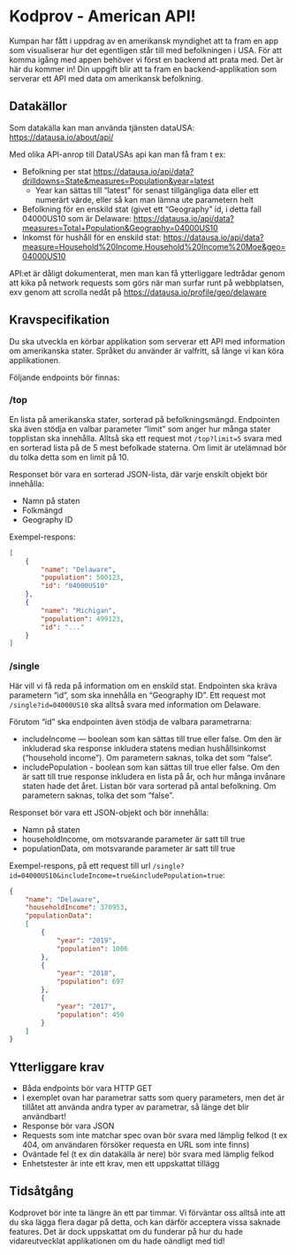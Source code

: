 
# Kodprov - American API!

Kumpan har fått i uppdrag av en amerikansk myndighet att ta fram en app som visualiserar hur det egentligen står till med befolkningen i USA. För att komma igång med appen behöver vi först en backend att prata med. Det är här du kommer in! Din uppgift blir att ta fram en backend-applikation som serverar ett API med data om amerikansk befolkning.

## Datakällor
Som datakälla kan man använda tjänsten dataUSA: https://datausa.io/about/api/

Med olika API-anrop till DataUSAs api kan man få fram t ex:
- Befolkning per stat https://datausa.io/api/data?drilldowns=State&measures=Population&year=latest 
    - Year kan sättas till “latest” för senast tillgängliga data eller ett numerärt värde, eller så kan man lämna ute parametern helt
- Befolkning för en enskild stat (givet ett “Geography” id, i detta fall 04000US10 som är Delaware: https://datausa.io/api/data?measures=Total+Population&Geography=04000US10
- Inkomst för hushåll för en enskild stat: https://datausa.io/api/data?measure=Household%20Income,Household%20Income%20Moe&geo=04000US10

API:et är dåligt dokumenterat, men man kan få ytterliggare ledtrådar genom att kika på network requests som görs när man surfar runt på webbplatsen, exv genom att scrolla nedåt på https://datausa.io/profile/geo/delaware

## Kravspecifikation
Du ska utveckla en körbar applikation som serverar ett API med information om amerikanska stater. Språket du använder är valfritt, så länge vi kan köra applikationen. 

Följande endpoints bör finnas:

### /top
En lista på amerikanska stater, sorterad på befolkningsmängd. Endpointen ska även stödja en valbar parameter “limit” som anger hur många stater topplistan ska innehålla. Alltså ska ett request mot `/top?limit=5` svara med en sorterad lista på de 5 mest befolkade staterna. Om limit är utelämnad bör du tolka detta som en limit på 10.

Responset bör vara en sorterad JSON-lista, där varje enskilt objekt bör innehålla: 
- Namn på staten
- Folkmängd
- Geography ID

Exempel-respons:
```json
[
    {
        "name": "Delaware",
        "population": 500123,
        "id": "04000US10"
    },
    {
        "name": "Michigan",
        "population": 499123,
        "id": "..."
    }
]
```


### /single

Här vill vi få reda på information om en enskild stat. Endpointen ska kräva parametern “id”, som ska innehålla en “Geography ID”. Ett request mot `/single?id=04000US10` ska alltså svara med information om Delaware. 

Förutom “id” ska endpointen även stödja de valbara parametrarna:
- includeIncome — boolean som kan sättas till true eller false. Om den är inkluderad ska response inkludera statens median hushållsinkomst (“household income”). Om parametern saknas, tolka det som “false”.
- includePopulation - boolean som kan sättas till true eller false. Om den är satt till true response inkludera en lista på år, och hur många invånare staten hade det året. Listan bör vara sorterad på antal befolkning. Om parametern saknas, tolka det som “false”.

Responset bör vara ett JSON-objekt och bör innehålla:
- Namn på staten
- householdIncome, om motsvarande parameter är satt till true
- populationData, om motsvarande parameter är satt till true

Exempel-respons, på ett request till url `/single?id=04000US10&includeIncome=true&includePopulation=true`:

```json
{
    "name": "Delaware",
    "householdIncome": 370953,
    "populationData": 
    [
        {
            "year": "2019",
            "population": 1006
        },
        {
            "year": "2018",
            "population": 697
        },
        {
            "year": "2017",
            "population": 450
        }
    ]
}
```

## Ytterliggare krav
- Båda endpoints bör vara HTTP GET
- I exemplet ovan har parametrar satts som query parameters, men det är tillåtet att använda andra typer av parametrar, så länge det blir användbart!
- Response bör vara JSON
- Requests som inte matchar spec ovan bör svara med lämplig felkod (t ex 404, om användaren försöker requesta en URL som inte finns)
- Oväntade fel (t ex din datakälla är nere) bör svara med lämplig felkod
- Enhetstester är inte ett krav, men ett uppskattat tillägg

## Tidsåtgång

Kodprovet bör inte ta längre än ett par timmar. Vi förväntar oss alltså inte att du ska lägga flera dagar på detta, och kan därför acceptera vissa saknade features. Det är dock uppskattat om du funderar på hur du hade vidareutvecklat applikationen om du hade oändligt med tid! 